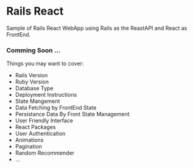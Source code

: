 # Rails React

Sample of Rails React WebApp using Rails as the ReastAPI and React as FrontEnd.

### Comming Soon ...

Things you may want to cover:

* Rails Version
* Ruby Version
* Database Type
* Deployment Instructions
* State Mangement
* Data Fetching by FrontEnd State
* Persistance Data By Front State Management
* User Friendly Interface
* React Packages
* User Authentication
* Animations
* Pagination
* Random Recommender
* ...

